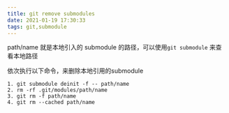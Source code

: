 ```yaml
---
title: git remove submodules
date: 2021-01-19 17:30:33
tags: git,submodule
---
```

path/name 就是本地引入的 submodule 的路径，可以使用```git submodule```  来查看本地路径

依次执行以下命令，来删除本地引用的submodule

	1. git submodule deinit -f -- path/name    
	2. rm -rf .git/modules/path/name
	3. git rm -f path/name
	4. git rm --cached path/name